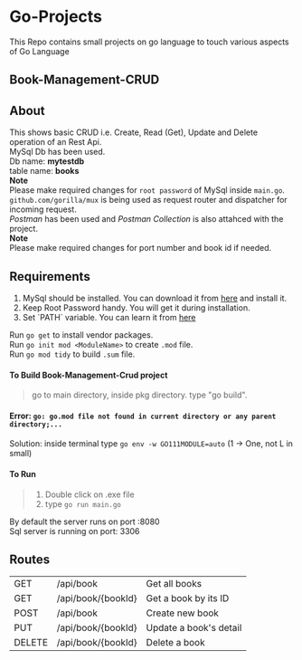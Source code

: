 # Go-Projects
This Repo contains small projects on go language to touch various aspects of Go Language

## Book-Management-CRUD

## About
This shows basic CRUD i.e. Create, Read (Get), Update and Delete operation of an Rest Api.
<br>MySql Db has been used.
<br>Db name: **mytestdb**
<br>table name: **books**
<br>**Note**
<br>Please make required changes for `root password` of MySql inside `main.go`.
<br>`github.com/gorilla/mux` is being used as request router and dispatcher for incoming request.
<br>*Postman* has been used and *Postman Collection* is also attahced with the project.
<br>**Note**
<br>Please make required changes for port number and book id if needed.

## Requirements
<ol>
    <li>MySql should be installed. You can download it from <a href="https://dev.mysql.com/downloads/installer/">here</a> and install it.</li>
    <li>Keep Root Password handy. You will get it during installation.</li>
    <li>Set `PATH` variable. You can learn it from <a href="https://www.tutorialspoint.com/adding-mysql-to-windows-path">here</a></li>
</ol>

Run `go get` to install vendor packages.
<br>
Run `go init mod <ModuleName>` to create `.mod` file.
<br>
Run `go mod tidy` to build `.sum` file.
<br>
#### To Build Book-Management-Crud project
> go to main directory, inside pkg directory.
> type "go build".

#### Error: `go: go.mod file not found in current directory or any parent directory;...`
Solution: inside terminal type `go env -w GO111MODULE=auto` (1 -> One, not L in small)

#### To Run 
> 1. Double click on .exe file
> 2. type `go run main.go`

By default the server runs on port :8080
<br>Sql server is running on port: 3306

## Routes
<table>
    <tr>
        <td>GET</td>
        <td>/api/book</td>
        <td>Get all books</td>
    </tr>
    <tr>
        <td>GET</td>
        <td>/api/book/{bookId}</td>
        <td>Get a book by its ID</td>
    </tr>
    <tr>
        <td>POST</td>
        <td>/api/book</td>
        <td>Create new book</td>
    </tr>
    <tr>
        <td>PUT</td>
        <td>/api/book/{bookId}</td>
        <td>Update a book's detail</td>
    </tr>
    <tr>
        <td>DELETE</td>
        <td>/api/book/{bookId}</td>
        <td>Delete a book</td>
    </tr>
</table>